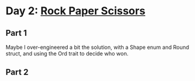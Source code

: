 # Day 2: [Rock Paper Scissors](https://adventofcode.com/2022/day/2)

## Part 1

Maybe I over-engineered a bit the solution, with a Shape enum and Round struct, and using the Ord trait to decide who won.

## Part 2

